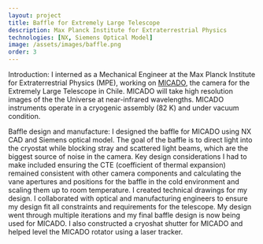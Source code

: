 ```yaml
---
layout: project
title: Baffle for Extremely Large Telescope
description: Max Planck Institute for Extraterrestrial Physics
technologies: [NX, Siemens Optical Model]
image: /assets/images/baffle.png
order: 3
---
```


Introduction: I interned as a Mechanical Engineer at the Max Planck Institute for Extraterrestrial
Physics (MPE), working on <a href="https://www.mpe.mpg.de/ir/micado" class="no-underline-link"> MICADO</a>, the camera for the Extremely Large Telescope in Chile. MICADO will take high resolution images of the the Universe at near-infrared wavelengths. MICADO instruments operate in a cryogenic assembly (82 K) and under vacuum condition. 


Baffle design and manufacture: I designed the baffle for MICADO using NX CAD and Siemens optical model. The goal of the baffle is to direct light into the cryostat while blocking stray and scattered light beams, which are the biggest source of noise in the camera. Key design considerations I had to make included ensuring the CTE (coefficient of thermal expansion) remained consistent with other camera components and calculating the vane apertures and positions for the baffle in the cold environment and scaling them up to room temperature. I created technical drawings for my design. I collaborated with optical and manufacturing engineers to ensure my design fit all constraints and requirements for the telescope. My design went through multiple iterations and my final baffle design is now being used for MICADO. I also constructed a cryoshat shutter for MICADO and helped level the MICADO rotator using a laser tracker. 



